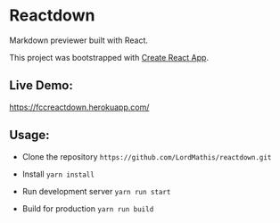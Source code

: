# Reactdown

Markdown previewer built with React.

This project was bootstrapped with [Create React App](https://github.com/facebookincubator/create-react-app).

## Live Demo:
https://fccreactdown.herokuapp.com/

## Usage: 
* Clone the repository
`https://github.com/LordMathis/reactdown.git`

* Install
`yarn install`

* Run development server
`yarn run start`

* Build for production
`yarn run build`
